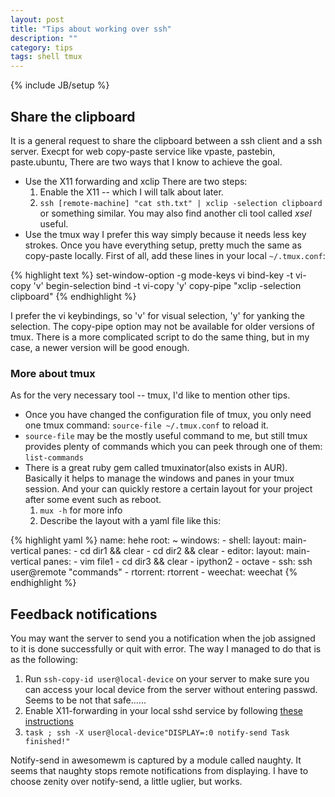 ```yaml
---
layout: post
title: "Tips about working over ssh"
description: ""
category: tips
tags: shell tmux
---
```

{% include JB/setup %}

## Share the clipboard

It is a general request to share the clipboard between a ssh client and a ssh server.
Execpt for web copy-paste service like vpaste, pastebin, paste.ubuntu, There are
two ways that I know to achieve the goal.

* Use the X11 forwarding and xclip
    There are two steps:
    1. Enable the X11 -- which I will talk about later.
    2. `ssh [remote-machine] "cat sth.txt" | xclip -selection clipboard`  or something similar.
    You may also find another cli tool called *xsel* useful.
* Use the tmux way
I prefer this way simply because it needs less key strokes. Once you have everything
setup, pretty much the same as copy-paste locally.
First of all, add these lines in your local `~/.tmux.conf`:

{% highlight text %}
set-window-option -g mode-keys vi
bind-key -t vi-copy 'v' begin-selection
bind -t vi-copy 'y' copy-pipe "xclip -selection clipboard"
{% endhighlight %}

I prefer the vi keybindings, so 'v' for visual selection, 'y' for yanking the selection.
The copy-pipe option may not be available for older versions of tmux. There is a more
complicated script to do the same thing, but in my case, a newer version will be good enough.

### More about tmux

As for the very necessary tool -- tmux, I'd like to mention other tips.

* Once you have changed the configuration file of tmux, you only need one tmux command: `source-file ~/.tmux.conf`
to reload it.
* `source-file` may be the mostly useful command to me, but still tmux provides plenty of commands which you can peek
through one of them: `list-commands`
* There is a great ruby gem called tmuxinator(also exists in AUR).
Basically it helps to manage the windows and panes in your tmux session.
And your can quickly restore a certain layout for your project after some event such as reboot.
    1. `mux -h` for more info
    2. Describe the layout with a yaml file like this:

{% highlight yaml %}
name: hehe
root: ~
windows:
    - shell:
        layout: main-vertical
        panes:
            - cd dir1 && clear
            - cd dir2 && clear
    - editor:
        layout: main-vertical
        panes:
            - vim file1
            - cd dir3 && clear
            - ipython2
            - octave
    - ssh: ssh user@remote "commands"
    - rtorrent: rtorrent
    - weechat: weechat
{% endhighlight %}

## Feedback notifications

You may want the server to send you a notification when the job assigned to it is done successfully or quit with error.
The way I managed to do that is as the following:

1. Run `ssh-copy-id user@local-device` on your server to make sure you can access your
local device from the server without entering passwd. Seems to be not that safe......
2. Enable X11-forwarding in your local sshd service by following [these instructions](https://wiki.archlinux.org/index.php/Ssh#X11_forwarding)
3. `task ; ssh -X user@local-device"DISPLAY=:0 notify-send Task finished!"`

Notify-send in awesomewm is captured by a module called naughty. It seems that naughty stops
remote notifications from displaying.
I have to choose zenity over notify-send, a little uglier, but works.

